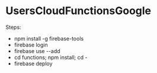 # UsersCloudFunctionsGoogle
Steps:
- npm install -g firebase-tools
- firebase login
- firebase use --add
- cd functions; npm install; cd -
- firebase deploy
